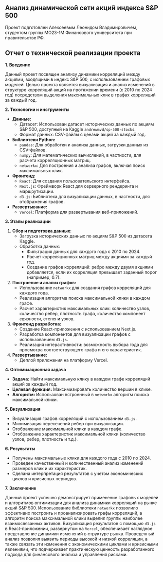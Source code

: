 ## Анализ динамической сети акций индекса S&P 500

Проект подготовлен Алексеевым Леонидом Владимировичем, студентом группы МО23-1М Финансового университета при правительстве РФ.

## Отчет о технической реализации проекта

**1. Введение**

Данный проект посвящен анализу динамики корреляций между акциями, входящими в индекс S&P 500, с использованием графовых моделей. Целью проекта является визуализация и анализ изменений в структуре корреляций акций на протяжении времени (с 2010 по 2024 год) посредством выделения максимальных клик в графах корреляций за каждый год.

**2. Технологии и инструменты**

*   **Данные:**
    *   Датасет: Использован датасет исторических данных по акциям S&P 500, доступный на Kaggle `andrewmvd/sp-500-stocks`.
    *   Формат данных: CSV-файлы с ценами акций за каждый год.
*   **Библиотеки Python:**
    *   `pandas`: Для обработки и анализа данных, загрузки данных из CSV-файлов.
    *   `numpy`: Для математических вычислений, в частности, для расчета корреляционных матриц.
    *   `networkx`: Для построения и анализа графов, включая поиск максимальных клик.
*   **Фронтенд:**
    *   `React`: Для создания пользовательского интерфейса.
    *   `Next.js`: Фреймворк React для серверного рендеринга и маршрутизации.
    *   `d3.js`: Библиотека для визуализации данных, в частности, для отображения графов.
*   **Развертывание:**
    *   `Vercel`: Платформа для развертывания веб-приложений.

**3. Этапы реализации**

1.  **Сбор и подготовка данных:**
    *   Загрузка исторических данных по акциям S&P 500 из датасета Kaggle.
    *   Обработка данных:
        *   Фильтрация данных для каждого года с 2010 по 2024.
        *   Расчет корреляционных матриц между акциями за каждый год.
        *   Создание графов корреляций: ребро между двумя акциями добавляется, если их корреляция превышает заданный порог (например, 0.7).
2.  **Построение и анализ графов:**
    *   Использование `networkx` для создания графов корреляций для каждого года.
    *   Реализация алгоритма поиска максимальной клики в каждом графе.
    *   Расчет характеристик максимальных клик: количество узлов, количество ребер, плотность графа, количество компонент связности, степени узлов.
3.  **Фронтенд разработка:**
    *   Создание React-приложения с использованием Next.js.
    *   Разработка компонентов для визуализации графов с использованием `d3.js`.
    *   Реализация интерактивности: возможность выбора года для просмотра соответствующего графа и его характеристик.
4.  **Развертывание:**
    *   Деплой приложения на платформу Vercel.

**4. Оптимизационная задача**

*   **Задача:** Найти максимальную клику в каждом графе корреляций акций за каждый год.
*   **Целевая функция:** Максимизировать количество вершин в клике.
*   **Алгоритм:** Использован встроенный в `networkx` алгоритм поиска максимальной клики.

**5. Визуализация**

*   Визуализация графов корреляций с использованием `d3.js`.
*   Минимизация пересечений ребер при визуализации.
*   Отображение максимальной клики в каждом графе.
*   Отображение характеристик максимальной клики (количество узлов, ребер, плотность и т.д.).

**6. Результаты**

*   Получены максимальные клики для каждого года с 2010 по 2024.
*   Проведен качественный и количественный анализ изменений размеров клик и их характеристик.
*   Сделана интерпретация результатов с учетом экономических циклов и кризисных периодов.

**7. Заключение**

Данный проект успешно демонстрирует применение графовых моделей и алгоритмов оптимизации для анализа динамики корреляций на рынке акций S&P 500. Использование библиотеки `networkx` позволило эффективно построить и проанализировать графы корреляций, а алгоритм поиска максимальной клики выделил группы наиболее взаимосвязанных активов. Визуализация результатов с помощью `d3.js` в React-приложении, развернутом на `Vercel`, обеспечивает наглядное представление динамики изменений в структуре рынка. Проведенный анализ позволил выявить периоды высокой и низкой корреляции, а также связать эти изменения с экономическими циклами и кризисными явлениями, что подчеркивает практическую ценность разработанного подхода для финансового анализа и управления рисками.